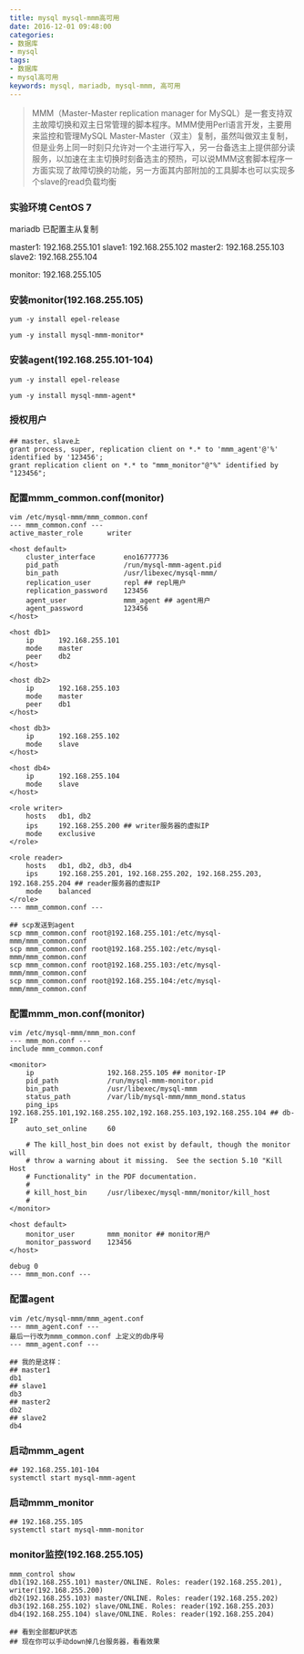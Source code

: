 ```yaml
---
title: mysql mysql-mmm高可用
date: 2016-12-01 09:48:00
categories:
- 数据库
- mysql
tags:
- 数据库
- mysql高可用
keywords: mysql, mariadb, mysql-mmm, 高可用
---
```

> MMM（Master-Master replication manager for MySQL）是一套支持双主故障切换和双主日常管理的脚本程序。MMM使用Perl语言开发，主要用来监控和管理MySQL Master-Master（双主）复制，虽然叫做双主复制，但是业务上同一时刻只允许对一个主进行写入，另一台备选主上提供部分读服务，以加速在主主切换时刻备选主的预热，可以说MMM这套脚本程序一方面实现了故障切换的功能，另一方面其内部附加的工具脚本也可以实现多个slave的read负载均衡

<!-- more -->

### 实验环境 CentOS 7

mariadb 已配置主从复制

master1: 192.168.255.101
slave1: 192.168.255.102
master2: 192.168.255.103
slave2: 192.168.255.104

monitor: 192.168.255.105

### 安装monitor(192.168.255.105)
<pre><code class="language-bash line-numbers">yum -y install epel-release

yum -y install mysql-mmm-monitor*
</code></pre>

### 安装agent(192.168.255.101-104)
<pre><code class="language-bash line-numbers">yum -y install epel-release

yum -y install mysql-mmm-agent*
</code></pre>

### 授权用户
<pre><code class="language-bash line-numbers">## master、slave上
grant process, super, replication client on *.* to 'mmm_agent'@'%' identified by '123456';
grant replication client on *.* to "mmm_monitor"@"%" identified by "123456";
</code></pre>

### 配置mmm_common.conf(monitor)
<pre><code class="language-bash line-numbers">vim /etc/mysql-mmm/mmm_common.conf
--- mmm_common.conf ---
active_master_role      writer

&lt;host default&gt;
    cluster_interface       eno16777736
    pid_path                /run/mysql-mmm-agent.pid
    bin_path                /usr/libexec/mysql-mmm/
    replication_user        repl ## repl用户
    replication_password    123456
    agent_user              mmm_agent ## agent用户
    agent_password          123456
&lt;/host&gt;

&lt;host db1&gt;
    ip      192.168.255.101
    mode    master
    peer    db2
&lt;/host&gt;

&lt;host db2&gt;
    ip      192.168.255.103
    mode    master
    peer    db1
&lt;/host&gt;

&lt;host db3&gt;
    ip      192.168.255.102
    mode    slave
&lt;/host&gt;

&lt;host db4&gt;
    ip      192.168.255.104
    mode    slave
&lt;/host&gt;

&lt;role writer&gt;
    hosts   db1, db2
    ips     192.168.255.200 ## writer服务器的虚拟IP
    mode    exclusive
&lt;/role&gt;

&lt;role reader&gt;
    hosts   db1, db2, db3, db4
    ips     192.168.255.201, 192.168.255.202, 192.168.255.203, 192.168.255.204 ## reader服务器的虚拟IP
    mode    balanced
&lt;/role&gt;
--- mmm_common.conf ---

## scp发送到agent
scp mmm_common.conf root@192.168.255.101:/etc/mysql-mmm/mmm_common.conf
scp mmm_common.conf root@192.168.255.102:/etc/mysql-mmm/mmm_common.conf
scp mmm_common.conf root@192.168.255.103:/etc/mysql-mmm/mmm_common.conf
scp mmm_common.conf root@192.168.255.104:/etc/mysql-mmm/mmm_common.conf
</code></pre>

### 配置mmm_mon.conf(monitor)
<pre><code class="language-bash line-numbers">vim /etc/mysql-mmm/mmm_mon.conf
--- mmm_mon.conf ---
include mmm_common.conf

&lt;monitor&gt;
    ip                  192.168.255.105 ## monitor-IP
    pid_path            /run/mysql-mmm-monitor.pid
    bin_path            /usr/libexec/mysql-mmm
    status_path         /var/lib/mysql-mmm/mmm_mond.status
    ping_ips            192.168.255.101,192.168.255.102,192.168.255.103,192.168.255.104 ## db-IP
    auto_set_online     60

    # The kill_host_bin does not exist by default, though the monitor will
    # throw a warning about it missing.  See the section 5.10 &quot;Kill Host
    # Functionality&quot; in the PDF documentation.
    #
    # kill_host_bin     /usr/libexec/mysql-mmm/monitor/kill_host
    #
&lt;/monitor&gt;

&lt;host default&gt;
    monitor_user        mmm_monitor ## monitor用户
    monitor_password    123456
&lt;/host&gt;

debug 0
--- mmm_mon.conf ---
</code></pre>

### 配置agent
<pre><code class="language-bash line-numbers">vim /etc/mysql-mmm/mmm_agent.conf
--- mmm_agent.conf ---
最后一行改为mmm_common.conf 上定义的db序号
--- mmm_agent.conf ---

## 我的是这样：
## master1
db1
## slave1
db3
## master2
db2
## slave2
db4
</code></pre>

### 启动mmm_agent
<pre><code class="language-bash line-numbers">## 192.168.255.101-104
systemctl start mysql-mmm-agent
</code></pre>

### 启动mmm_monitor
<pre><code class="language-bash line-numbers">## 192.168.255.105
systemctl start mysql-mmm-monitor
</code></pre>

### monitor监控(192.168.255.105)
<pre><code class="language-bash line-numbers">mmm_control show
db1(192.168.255.101) master/ONLINE. Roles: reader(192.168.255.201), writer(192.168.255.200)
db2(192.168.255.103) master/ONLINE. Roles: reader(192.168.255.202)
db3(192.168.255.102) slave/ONLINE. Roles: reader(192.168.255.203)
db4(192.168.255.104) slave/ONLINE. Roles: reader(192.168.255.204)

## 看到全部都UP状态
## 现在你可以手动down掉几台服务器，看看效果
</code></pre>

